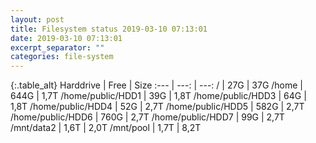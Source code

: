 ```yaml
---
layout: post
title: Filesystem status 2019-03-10 07:13:01
date: 2019-03-10 07:13:01
excerpt_separator: ""
categories: file-system
---
```

{:.table_alt}
Harddrive | Free | Size
:--- | ---: | ---:
/ | 27G | 37G
/home | 644G | 1,7T
/home/public/HDD1 | 39G | 1,8T
/home/public/HDD3 | 64G | 1,8T
/home/public/HDD4 | 52G | 2,7T
/home/public/HDD5 | 582G | 2,7T
/home/public/HDD6 | 760G | 2,7T
/home/public/HDD7 | 99G | 2,7T
/mnt/data2 | 1,6T | 2,0T
/mnt/pool | 1,7T | 8,2T

